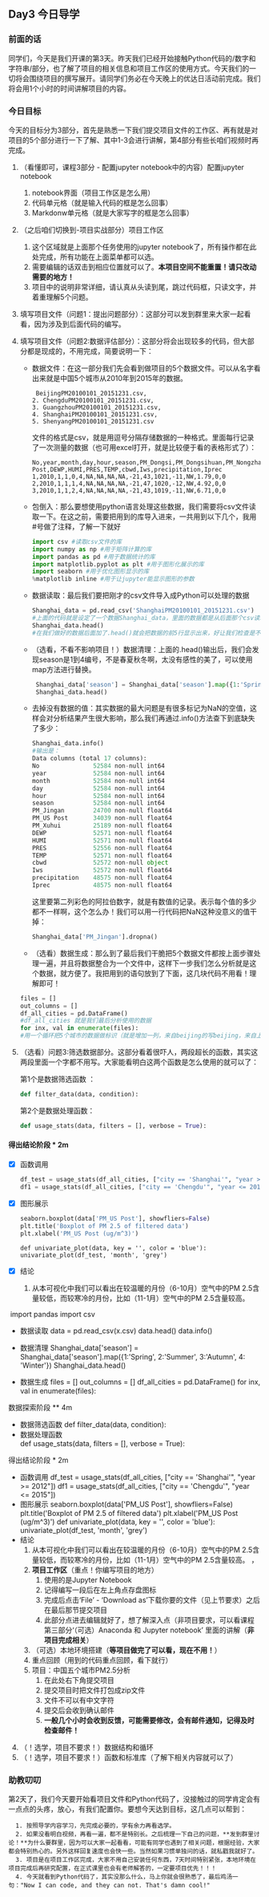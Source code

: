 ## Day3 今日导学

### 前面的话

同学们，今天是我们开课的第3天。昨天我们已经开始接触Python代码的/数字和字符串/部分，也了解了项目的相关信息和项目工作区的使用方式。今天我们的一切将会围绕项目的撰写展开。请同学们务必在今天晚上的优达日活动前完成。我们将会用1个小时的时间讲解项目的内容。

### 今日目标

今天的目标分为3部分，首先是熟悉一下我们提交项目文件的工作区、再有就是对项目的5个部分进行一下了解、其中1-3会进行讲解，第4部分有些长咱们视频时再完成。

1. （看懂即可，课程3部分 - 配置jupyter notebook中的内容）配置jupyter notebook
   1. notebook界面（项目工作区是怎么用）
   2. 代码单元格（就是输入代码的框是怎么回事）
   3. Markdonw单元格（就是大家写字的框是怎么回事）

2. （之后咱们切换到-项目实战部分）项目工作区
   1. 这个区域就是上面那个任务使用的jupyter notebook了，所有操作都在此处完成，所有功能在上面菜单都可以选。
   2. 需要编辑的话双击到相应位置就可以了。**本项目空间不能重置！请只改动需要的地方！**
   3. 项目中的说明非常详细，请认真从头读到尾，跳过代码框，只读文字，并着重理解5个问题。

3. 填写项目文件（问题1：提出问题部分）：这部分可以发到群里来大家一起看看，因为涉及到后面代码的编写。

4. 填写项目文件（问题2:数据评估部分）：这部分将会出现较多的代码，但大部分都是现成的，不用完成，简要说明一下：

   - 数据文件：在这一部分我们先会看到做项目的5个数据文件。可以从名字看出来就是中国5个城市从2010年到2015年的数据。

     ```
      BeijingPM20100101_20151231.csv,
     2. ChengduPM20100101_20151231.csv,
     3. GuangzhouPM20100101_20151231.csv,
     4. ShanghaiPM20100101_20151231.csv,
     5. ShenyangPM20100101_20151231.csv
     ```

     文件的格式是csv，就是用逗号分隔存储数据的一种格式。里面每行记录了一次测量的数据（也可用excel打开，就是比较便于看的表格形式了）：

     ```
     No,year,month,day,hour,season,PM_Dongsi,PM_Dongsihuan,PM_Nongzhanguan,PM_US Post,DEWP,HUMI,PRES,TEMP,cbwd,Iws,precipitation,Iprec
     1,2010,1,1,0,4,NA,NA,NA,NA,-21,43,1021,-11,NW,1.79,0,0
     2,2010,1,1,1,4,NA,NA,NA,NA,-21,47,1020,-12,NW,4.92,0,0
     3,2010,1,1,2,4,NA,NA,NA,NA,-21,43,1019,-11,NW,6.71,0,0
     ```

   - 包倒入：那么要想使用python语言处理这些数据，我们需要将csv文件读取一下。在这之前，需要把用到的库导入进来，一共用到以下几个，我用#号做了注释，了解一下就好

     ```python
     import csv #读取csv文件的库
     import numpy as np #用于矩阵计算的库
     import pandas as pd #用于数据统计的库
     import matplotlib.pyplot as plt #用于图形化展示的库
     import seaborn #用于优化图形显示的库
     %matplotlib inline #用于让jupyter能显示图形的参数
     ```

   - 数据读取：最后我们要把刚才的csv文件导入成Python可以处理的数据

     ```python
     Shanghai_data = pd.read_csv('ShanghaiPM20100101_20151231.csv')
     #上面的代码就是设定了一个数据Shanghai_data，里面的数据都是从后面那个csv读取来的。导入的方法就是pd.read_csv()。pd是我们刚到入的库，read_csv()的意思就是把括弧里面的csv读进来。
     Shanghai_data.head()
     #在我们做好的数据后面加了.head()就会把数据的前5行显示出来，好让我们检查是不是成功了
     ```

   - （选看，不看不影响项目！）数据清理：上面的.head()输出后，我们会发现season是1到4编号，不是春夏秋冬啊，太没有感性的美了，可以使用map方法进行替换。

     ```python
      Shanghai_data['season'] = Shanghai_data['season'].map({1:'Spring', 2:'Summer', 3:'Autumn', 4: 'Winter'})
      Shanghai_data.head()
     ```

   - 去掉没有数据的值：其实数据的最大问题是有很多标记为NaN的空值，这样会对分析结果产生很大影响，那么我们再通过.info()方法查下到底缺失了多少：

     ```python
     Shanghai_data.info()
     #输出是：
     Data columns (total 17 columns):
     No               52584 non-null int64
     year             52584 non-null int64
     month            52584 non-null int64
     day              52584 non-null int64
     hour             52584 non-null int64
     season           52584 non-null int64
     PM_Jingan        24700 non-null float64
     PM_US Post       34039 non-null float64
     PM_Xuhui         25189 non-null float64
     DEWP             52571 non-null float64
     HUMI             52571 non-null float64
     PRES             52556 non-null float64
     TEMP             52571 non-null float64
     cbwd             52572 non-null object
     Iws              52572 non-null float64
     precipitation    48575 non-null float64
     Iprec            48575 non-null float64
     ```

     这里要第二列彩色的阿拉伯数字，就是有数值的记录。表示每个值的多少都不一样啊，这个怎么办！我们可以用一行代码把NaN这种没意义的值干掉：

     ```python
     Shanghai_data['PM_Jingan'].dropna()
     ```

   - （选看）数据生成：那么到了最后我们干脆把5个数据文件都按上面步骤处理一遍，并且将数据整合为一个文件中，这样下一步我们怎么分析就是这个数据，就方便了。我把用到的语句放到了下面，这几块代码不用看！理解即可！

    ```python
    files = []
    out_columns = []
    df_all_cities = pd.DataFrame()
    #df_all_cities 就是我们最后分析使用的数据
    for inx, val in enumerate(files):
    #用一个循环把5个城市的数据做标识（就是增加一列，来自beijing的写beijing，来自上海的写上海，便于后续筛选）
    ```

5. （选看）问题3:筛选数据部分。这部分看着很吓人，两段超长的函数，其实这两段里面一个字都不用写。大家能看明白这两个函数是怎么使用的就可以了：

   第1个是数据筛选函数 ：

    ```python
   def filter_data(data, condition):
    ```
   第2个是数据处理函数：  

    ```python
   def usage_stats(data, filters = [], verbose = True):
    ```
   
  #### 得出结论阶段 * 2m

  - [x] 函数调用

    ```python
    df_test = usage_stats(df_all_cities, ["city == 'Shanghai'", "year >= 2012"])
    df1 = usage_stats(df_all_cities, ["city == 'Chengdu'", "year <= 2015"])
    ```

  - [x] 图形展示

    ```python
    seaborn.boxplot(data['PM_US Post'], showfliers=False)
    plt.title('Boxplot of PM 2.5 of filtered data')
    plt.xlabel('PM_US Post (ug/m^3)')
    ```

    ```
    def univariate_plot(data, key = '', color = 'blue'):
    univariate_plot(df_test, 'month', 'grey')
    ```

  - [x] 结论

    1. 从本可视化中我们可以看出在较温暖的月份（6-10月）空气中的PM 2.5含量较低，而较寒冷的月份，比如（11-1月）空气中的PM 2.5含量较高。

  

  ​    import pandas
      import csv

- 数据读取
      data = pd.read_csv(x.csv)
      data.head()
      data.info()

- 数据清理
      Shanghai_data['season'] = Shanghai_data['season'].map({1:'Spring', 2:'Summer', 3:'Autumn', 4: 'Winter'})
      Shanghai_data.head()

- 数据生成
      files = []
      out_columns = []
      df_all_cities = pd.DataFrame()
      for inx, val in enumerate(files):

数据探索阶段 ** 4m

- 数据筛选函数 
      def filter_data(data, condition):
- 数据处理函数  
      def usage_stats(data, filters = [], verbose = True):

得出结论阶段 * 2m

- 函数调用
      df_test = usage_stats(df_all_cities, ["city == 'Shanghai'", "year >= 2012"])
      df1 = usage_stats(df_all_cities, ["city == 'Chengdu'", "year <= 2015"])
- 图形展示
      seaborn.boxplot(data['PM_US Post'], showfliers=False)
      plt.title('Boxplot of PM 2.5 of filtered data')
      plt.xlabel('PM_US Post (ug/m^3)')
      def univariate_plot(data, key = '', color = 'blue'):
      univariate_plot(df_test, 'month', 'grey')
- 结论
  1. 从本可视化中我们可以看出在较温暖的月份（6-10月）空气中的PM 2.5含量较低，而较寒冷的月份，比如（11-1月）空气中的PM 2.5含量较高。
，
   4. **项目工作区**（重点！你编写项目的地方）
      1. 使用的是Jupyter Notebook
      2. 记得编写一段后在左上角点存盘图标
      3. 完成后点击‘File’ - ‘Download as’下载你要的文件（见上节要求）之后在最后那节提交项目
      4. 此部分点进去编辑就好了，想了解深入点（非项目要求，可以看课程第三部分‘（可选）Anaconda 和 Jupyter notebook’ 里面的讲解（**非项目完成相关**）
   5. （可选）本地环境搭建（**等项目做完了可以看，现在不用！**）
   6. 重点回顾（用到的代码重点回顾，看下就行）
   7. 项目：中国五个城市PM2.5分析
      1. 在此处右下角提交项目
      2. 提交项目时把文件打包成zip文件
      3. 文件不可以有中文字符
      4. 提交后会收到确认邮件
      5. **一般几个小时会收到反馈，可能需要修改，会有邮件通知，记得及时检查邮件！**
4. （！选学，项目不要求！）数据结构和循环
5. （！选学，项目不要求！）函数和标准库（了解下相关内容就可以了）

### 助教叨叨

第2天了，我们今天要开始看项目文件和Python代码了，没接触过的同学肯定会有一点点的头疼，放心，有我们配置你。要想今天达到目标，这几点可以帮到：

      1. 按照导学内容学习，先完成必要的，学有余力再看选学。
      2. 如果没看明白视频，再看一遍，都不是特别长。之后梳理一下自己的问题，**发到群里讨论！**为什么要群里，因为可以大家一起看看，可能有同学也遇到了相关问题，根据经验，大家都会特别热心的。另外这样回复速度也会快一些。当然如果习惯单独问的话，就私戳我就好了。
      3. 项目是在项目工作区完成，大家不用自己安装任何东西，7天时间特别紧张，本地环境在项目完成后再研究配置，在正式课里也会有老师解答的，一定要项目优先！！！
      4. 今天就看到Python代码了，其实没那么什么，马上你就会很熟悉了，最后鸡汤一句："Now I can code, and they can not. That's damn cool!"
